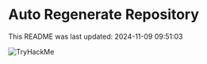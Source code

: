 # Auto Regenerate Repository

This README was last updated: 2024-11-09 09:51:03

 ![TryHackMe](https://tryhackme.com/badge/533634)